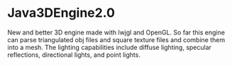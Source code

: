 # Java3DEngine2.0

New and better 3D engine made with lwjgl and OpenGL. So far this engine can parse triangulated obj files and square texture
files and combine them into a mesh. The lighting capabilities include diffuse lighting, specular reflections, directional lights,
and point lights.
